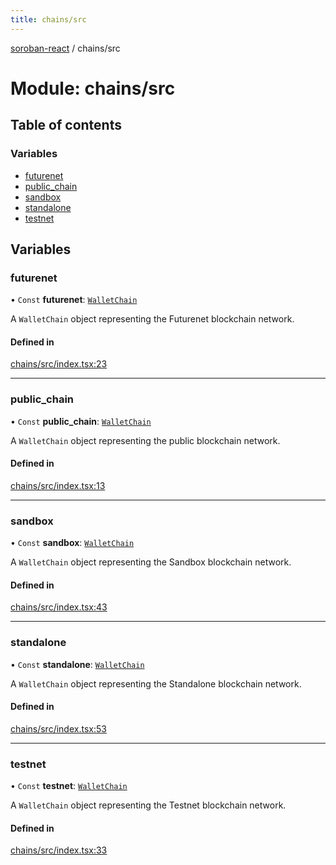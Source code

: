 ```yaml
---
title: chains/src
---
```

[soroban-react](../README.md) / chains/src

# Module: chains/src

## Table of contents

### Variables

- [futurenet](chains_src.md#futurenet)
- [public\_chain](chains_src.md#public_chain)
- [sandbox](chains_src.md#sandbox)
- [standalone](chains_src.md#standalone)
- [testnet](chains_src.md#testnet)

## Variables

### futurenet

• `Const` **futurenet**: [`WalletChain`](../interfaces/types_src.WalletChain.md)

A `WalletChain` object representing the Futurenet blockchain network.

#### Defined in

[chains/src/index.tsx:23](https://github.com/mauroepce/soroban-react/blob/546de55/packages/chains/src/index.tsx#L23)

___

### public\_chain

• `Const` **public\_chain**: [`WalletChain`](../interfaces/types_src.WalletChain.md)

A `WalletChain` object representing the public blockchain network.

#### Defined in

[chains/src/index.tsx:13](https://github.com/mauroepce/soroban-react/blob/546de55/packages/chains/src/index.tsx#L13)

___

### sandbox

• `Const` **sandbox**: [`WalletChain`](../interfaces/types_src.WalletChain.md)

A `WalletChain` object representing the Sandbox blockchain network.

#### Defined in

[chains/src/index.tsx:43](https://github.com/mauroepce/soroban-react/blob/546de55/packages/chains/src/index.tsx#L43)

___

### standalone

• `Const` **standalone**: [`WalletChain`](../interfaces/types_src.WalletChain.md)

A `WalletChain` object representing the Standalone blockchain network.

#### Defined in

[chains/src/index.tsx:53](https://github.com/mauroepce/soroban-react/blob/546de55/packages/chains/src/index.tsx#L53)

___

### testnet

• `Const` **testnet**: [`WalletChain`](../interfaces/types_src.WalletChain.md)

A `WalletChain` object representing the Testnet blockchain network.

#### Defined in

[chains/src/index.tsx:33](https://github.com/mauroepce/soroban-react/blob/546de55/packages/chains/src/index.tsx#L33)
